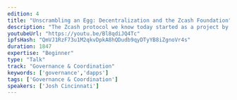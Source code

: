```yaml
---
edition: 4
title: "Unscrambling an Egg: Decentralization and the Zcash Foundation"
description: "The Zcash protocol we know today started as a project by the Zerocoin Electric Coin Company (commonly known as the \"Zcash Company\"), but it wasn't meant to live under the aegis of a single company. In this talk, the Executive Director of the Zcash Foundation—a separate, independent 501(c)3 from the Zcash Company—will cover the path forward for further decentralizing the Zcash protocol, share lessons from the Zcash Foundation's experience in governance applicable to dapp developers and Ethereum community members, and discuss trade-offs inherent in various approaches for bootstrapping cryptoeconomic systems."
youtubeUrl: "https://youtu.be/Bl8qdiJQ4Tc"
ipfsHash: "QmVJ1RzF73u1M2qkvDpkA8hQDudb9qyDTyYB8iZgnoVr4s"
duration: 1847
expertise: "Beginner"
type: "Talk"
track: "Governance & Coordination"
keywords: ['governance','dapps']
tags: ['Governance & Coordination']
speakers: ['Josh Cincinnati']
---
```

